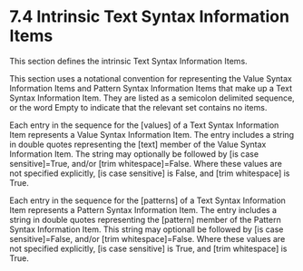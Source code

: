 <html dir="LTR" xmlns:mshelp="http://msdn.microsoft.com/mshelp" xmlns:ddue="http://ddue.schemas.microsoft.com/authoring/2003/5" xmlns:xlink="http://www.w3.org/1999/xlink" xmlns:tool="http://www.microsoft.com/tooltip"><body><input type="hidden" id="userDataCache" class="userDataStyle"><input type="hidden" id="hiddenScrollOffset"><img id="dropDownImage" style="display:none; height:0; width:0;" src="../local/drpdown.gif"><img id="dropDownHoverImage" style="display:none; height:0; width:0;" src="../local/drpdown_orange.gif"><img id="collapseImage" style="display:none; height:0; width:0;" src="../local/collapse.gif"><img id="expandImage" style="display:none; height:0; width:0;" src="../local/exp.gif"><img id="collapseAllImage" style="display:none; height:0; width:0;" src="../local/collall.gif"><img id="expandAllImage" style="display:none; height:0; width:0;" src="../local/expall.gif"><img id="copyImage" style="display:none; height:0; width:0;" src="../local/copycode.gif"><img id="copyHoverImage" style="display:none; height:0; width:0;" src="../local/copycodeHighlight.gif"><div id="header"><h1 class="heading">7.4 Intrinsic Text Syntax Information Items</h1></div><div id="mainSection"><div id="mainBody"><div id="allHistory" class="saveHistory" onsave="saveAll()" onload="loadAll()"></div>




<p xmlns:wsd="http://wsdev.schemas.microsoft.com/authoring/2008/2" xmlns:msxsl="urn:schemas-microsoft-com:xslt" xmlns:script="urn:script" xmlns:build="urn:build">
<div id="sectionSection0" class="section" name="collapseableSection"><content xmlns="http://ddue.schemas.microsoft.com/authoring/2003/5" xmlns:wsd="http://wsdev.schemas.microsoft.com/authoring/2008/2" xmlns:msxsl="urn:schemas-microsoft-com:xslt" xmlns:script="urn:script" xmlns:build="urn:build">
				</content></div><div id="sectionSection1" class="section" name="collapseableSection"><content xmlns="http://ddue.schemas.microsoft.com/authoring/2003/5" xmlns:wsd="http://wsdev.schemas.microsoft.com/authoring/2008/2" xmlns:msxsl="urn:schemas-microsoft-com:xslt" xmlns:script="urn:script" xmlns:build="urn:build">
					<p xmlns="">This section defines the intrinsic <mshelp:link keywords="96d7bce2-0256-4bb2-962f-b41816cd32e1" tabindex="0">Text Syntax Information Items</mshelp:link>.</p>
					<p xmlns="">This section uses a notational convention for representing the <mshelp:link keywords="4541d4d8-c06a-4752-ae0a-8c9248cc64b2" tabindex="0">Value Syntax Information Items</mshelp:link> and <mshelp:link keywords="31bbf072-8dca-4e22-961d-a505a4f1389e" tabindex="0">Pattern Syntax Information Items</mshelp:link> that make up a <mshelp:link keywords="96d7bce2-0256-4bb2-962f-b41816cd32e1" tabindex="0">Text Syntax Information Item</mshelp:link>. They are listed as a semicolon delimited sequence, or the word Empty to indicate that the relevant set contains no items.</p>
					<p xmlns="">Each entry in the sequence for the [values] of a <mshelp:link keywords="96d7bce2-0256-4bb2-962f-b41816cd32e1" tabindex="0">Text Syntax Information Item</mshelp:link> represents a <mshelp:link keywords="4541d4d8-c06a-4752-ae0a-8c9248cc64b2" tabindex="0">Value Syntax Information Item</mshelp:link>. The entry includes a string in double quotes representing the [text] member of the <mshelp:link keywords="4541d4d8-c06a-4752-ae0a-8c9248cc64b2" tabindex="0">Value Syntax Information Item</mshelp:link>. The string may optionally be followed by [is case sensitive]=True, and/or [trim whitespace]=False. Where these values are not specified explicitly, [is case sensitive] is False, and [trim whitespace] is True.</p>
					<p xmlns="">Each entry in the sequence for the [patterns] of a <mshelp:link keywords="96d7bce2-0256-4bb2-962f-b41816cd32e1" tabindex="0">Text Syntax Information Item</mshelp:link> represents a <mshelp:link keywords="31bbf072-8dca-4e22-961d-a505a4f1389e" tabindex="0">Pattern Syntax Information Item</mshelp:link>. The entry includes a string in double quotes representing the [pattern] member of the <mshelp:link keywords="31bbf072-8dca-4e22-961d-a505a4f1389e" tabindex="0">Pattern Syntax Information Item</mshelp:link>. This string may optionall be followed by [is case sensitive]=False, and/or [trim whitespace]=False. Where these values are not specified explicitly, [is case sensitive] is True, and [trim whitespace] is True.</p>
				</content></div><!--[if gte IE 5]>
			<tool:tip element="languageFilterToolTip" avoidmouse="false"/>
		<![endif]--></div><a name="feedback"></a><span></span></div></body></html>
